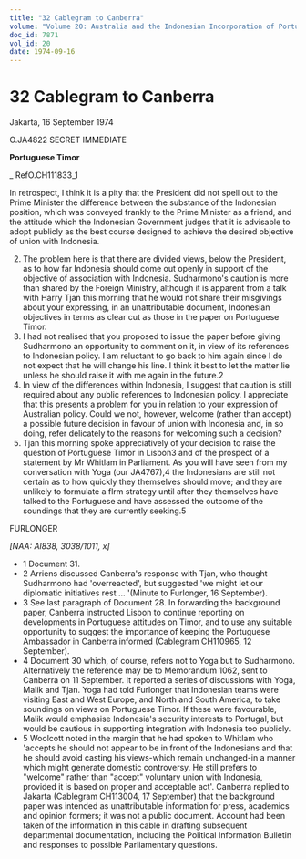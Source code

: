 ```yaml
---
title: "32 Cablegram to Canberra"
volume: "Volume 20: Australia and the Indonesian Incorporation of Portuguese Timor, 1974-1976"
doc_id: 7871
vol_id: 20
date: 1974-09-16
---
```


# 32 Cablegram to Canberra

Jakarta, 16 September 1974

O.JA4822 SECRET IMMEDIATE

**Portuguese Timor**

_ RefO.CH111833_1

In retrospect, I think it is a pity that the President did not spell out to the Prime Minister the difference between the substance of the Indonesian position, which was conveyed frankly to the Prime Minister as a friend, and the attitude which the Indonesian Government judges that it is advisable to adopt publicly as the best course designed to achieve the desired objective of union with Indonesia.

  2. The problem here is that there are divided views, below the President, as to how far Indonesia should come out openly in support of the objective of association with Indonesia. Sudharmono's caution is more than shared by the Foreign Ministry, although it is apparent from a talk with Harry Tjan this morning that he would not share their misgivings about your expressing, in an unattributable document, Indonesian objectives in terms as clear cut as those in the paper on Portuguese Timor.
  3. I had not realised that you proposed to issue the paper before giving Sudharmono an opportunity to comment on it, in view of its references to Indonesian policy. I am reluctant to go back to him again since I do not expect that he will change his line. I think it best to let the matter lie unless he should raise it with me again in the future.2
  4. In view of the differences within Indonesia, I suggest that caution is still required about any public references to Indonesian policy. I appreciate that this presents a problem for you in relation to your expression of Australian policy. Could we not, however, welcome (rather than accept) a possible future decision in favour of union with Indonesia and, in so doing, refer delicately to the reasons for welcoming such a decision?
  5. Tjan this morning spoke appreciatively of your decision to raise the question of Portuguese Timor in Lisbon3 and of the prospect of a statement by Mr Whitlam in Parliament. As you will have seen from my conversation with Yoga (our JA4767),4 the Indonesians are still not certain as to how quickly they themselves should move; and they are unlikely to formulate a flrm strategy until after they themselves have talked to the Portuguese and have assessed the outcome of the soundings that they are currently seeking.5



FURLONGER

_[NAA: Al838, 3038/1011, x]_

  * 1 Document 31.
  * 2 Arriens discussed Canberra's response with Tjan, who thought Sudharmono had 'overreacted', but suggested 'we might let our diplomatic initiatives rest ... '(Minute to Furlonger, 16 September).
  * 3 See last paragraph of Document 28. In forwarding the background paper, Canberra instructed Lisbon to continue reporting on developments in Portuguese attitudes on Timor, and to use any suitable opportunity to suggest the importance of keeping the Portuguese Ambassador in Canberra informed (Cablegram CH110965, 12 September).
  * 4 Document 30 which, of course, refers not to Yoga but to Sudharmono. Alternatively the reference may be to Memorandum 1062, sent to Canberra on 11 September. It reported a series of discussions with Yoga, Malik and Tjan. Yoga had told Furlonger that Indonesian teams were visiting East and West Europe, and North and South America, to take soundings on views on Portuguese Timor. If these were favourable, Malik would emphasise Indonesia's security interests to Portugal, but would be cautious in supporting integration with Indonesia too publicly.
  * 5 Woolcott noted in the margin that he had spoken to Whitlam who 'accepts he should not appear to be in front of the Indonesians and that he should avoid casting his views-which remain unchanged-in a manner which might generate domestic controversy. He still prefers to "welcome" rather than "accept" voluntary union with Indonesia, provided it is based on proper and acceptable act'. Canberra replied to Jakarta (Cablegram CH113004, 17 September) that the background paper was intended as unattributable information for press, academics and opinion formers; it was not a public document. Account had been taken of the information in this cable in drafting subsequent departmental documentation, including the Political Information Bulletin and responses to possible Parliamentary questions.


